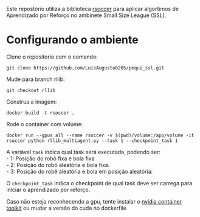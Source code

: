 Este repostório utiliza a biblioteca [rsoccer](https://github.com/robocin/rSoccer) para aplicar algortimos de Aprendizado por Reforço no ambinete Small Size League (SSL).

# Configurando o ambiente

Clone o reposítorio com o comando:

    git clone https://github.com/LuisAugusto0205/pequi_ssl.git

Mude para branch rllib:

    git checkout rllib

Construa a imagem:

    docker build -t rsoccer .

Rode o container com volume:

    docker run --gpus all --name rsoccer -v $(pwd)/volume:/app/volume -it rsoccer python rllib_multiagent.py --task 1 --checkpoint_task 1

A variável `task` indica qual task será executada, podendo ser: \
    - 1: Posição do robô fixa e bola fixa \
    - 2: Posição do robô aleatória e bola fixa. \
    - 3: Posição do robê aleatória e bola em posição aleatória:

O `checkpoint_task` indica o checkpoint de qual task deve ser carrega para iniciar o aprendizado por reforço. 

Caso não esteja reconhecendo a gpu, tente instalar o [nvidia container toolkit](https://docs.nvidia.com/datacenter/cloud-native/container-toolkit/latest/install-guide.html#installing-with-apt) ou mudar a versão do cuda no dockerfile

